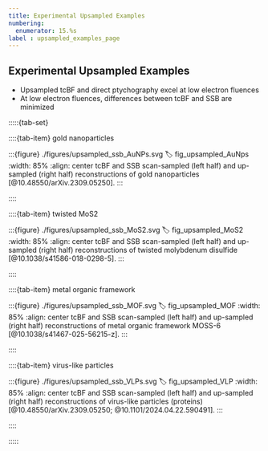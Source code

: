 ```yaml
---
title: Experimental Upsampled Examples
numbering:
  enumerator: 15.%s
label : upsampled_examples_page
---
```


## Experimental Upsampled Examples

- Upsampled tcBF and direct ptychography excel at low electron fluences
- At low electron fluences, differences between tcBF and SSB are minimized

:::::{tab-set}

::::{tab-item} gold nanoparticles

:::{figure} ./figures/upsampled_ssb_AuNPs.svg
:label: fig_upsampled_AuNps
:width: 85%
:align: center
tcBF and SSB scan-sampled (left half) and up-sampled (right half) reconstructions of gold nanoparticles [@10.48550/arXiv.2309.05250].
:::

::::

::::{tab-item} twisted MoS2

:::{figure} ./figures/upsampled_ssb_MoS2.svg
:label: fig_upsampled_MoS2
:width: 85%
:align: center
tcBF and SSB scan-sampled (left half) and up-sampled (right half) reconstructions of twisted molybdenum disulfide [@10.1038/s41586-018-0298-5].
:::

::::

::::{tab-item} metal organic framework

:::{figure} ./figures/upsampled_ssb_MOF.svg
:label: fig_upsampled_MOF
:width: 85%
:align: center
tcBF and SSB scan-sampled (left half) and up-sampled (right half) reconstructions of metal organic framework MOSS-6 [@10.1038/s41467-025-56215-z].
:::

::::

::::{tab-item} virus-like particles

:::{figure} ./figures/upsampled_ssb_VLPs.svg
:label: fig_upsampled_VLP
:width: 85%
:align: center
tcBF and SSB scan-sampled (left half) and up-sampled (right half) reconstructions of virus-like particles (proteins) [@10.48550/arXiv.2309.05250; @10.1101/2024.04.22.590491].
:::

::::

:::::
